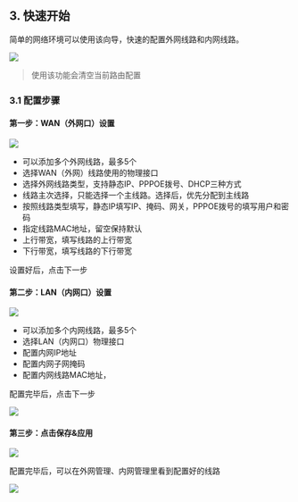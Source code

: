 ## 3. 快速开始

简单的网络环境可以使用该向导，快速的配置外网线路和内网线路。

![](http://static.toughcloud.net/toughsms/xs_2018-12-24_214705.png)

> 使用该功能会清空当前路由配置

### 3.1 配置步骤

#### 第一步：WAN（外网口）设置

![](http://static.toughcloud.net/toughsms/xs_2018-12-24_215040.png)

- 可以添加多个外网线路，最多5个
- 选择WAN（外网）线路使用的物理接口
- 选择外网线路类型，支持静态IP、PPPOE拨号、DHCP三种方式
- 线路主次选择，只能选择一个主线路。选择后，优先分配到主线路
- 按照线路类型填写，静态IP填写IP、掩码、网关，PPPOE拨号的填写用户和密码
- 指定线路MAC地址，留空保持默认
- 上行带宽，填写线路的上行带宽
- 下行带宽，填写线路的下行带宽

设置好后，点击下一步

#### 第二步：LAN（内网口）设置

![](http://static.toughcloud.net/toughsms/xs_2018-12-24_215255.png)

- 可以添加多个内网线路，最多5个
- 选择LAN（内网口）物理接口
- 配置内网IP地址
- 配置内网子网掩码
- 配置内网线路MAC地址，

配置完毕后，点击下一步

![](http://static.toughcloud.net/toughsms/xs_2018-12-24_215351.png)


#### 第三步：点击保存&应用

![](http://static.toughcloud.net/toughsms/xs_2018-12-24_215434.png)


配置完毕后，可以在外网管理、内网管理里看到配置好的线路

![](http://static.toughcloud.net/toughsms/xs_2018-12-24_215522.png)





















